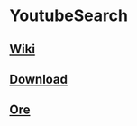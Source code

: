 # YoutubeSearch

## [Wiki](https://github.com/randombyte-developer/youtube-search/wiki)

## [Download](https://github.com/randombyte-developer/youtube-search/releases)

## [Ore]()
